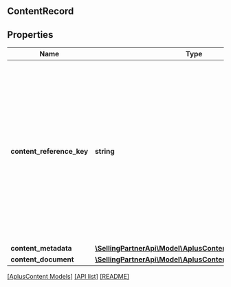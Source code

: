 ## ContentRecord

## Properties

Name | Type | Description | Notes
------------ | ------------- | ------------- | -------------
**content_reference_key** | **string** | A unique reference key for the A+ Content document. A content reference key cannot form a permalink and may change in the future. A content reference key is not guaranteed to match any A+ content identifier. |
**content_metadata** | [**\SellingPartnerApi\Model\AplusContent\ContentMetadata**](ContentMetadata.md) |  | [optional]
**content_document** | [**\SellingPartnerApi\Model\AplusContent\ContentDocument**](ContentDocument.md) |  | [optional]

[[AplusContent Models]](../) [[API list]](../../Api) [[README]](../../../README.md)
